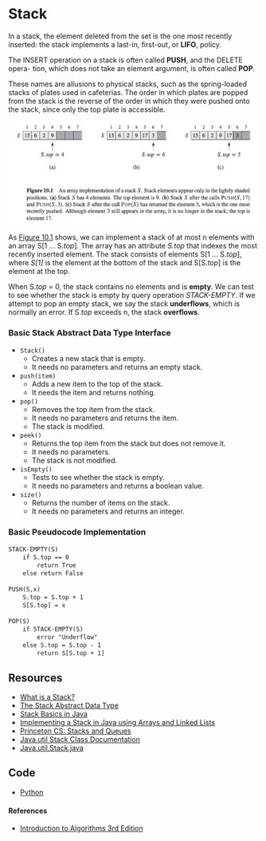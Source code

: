 # Stack

In a stack, the element deleted from the set is the one most recently inserted: the stack implements a last-in, first-out, or __LIFO__, policy. 

The INSERT operation on a stack is often called __PUSH__, and the DELETE opera- tion, which does not take an element argument, is often called __POP__.

These names are allusions to physical stacks, such as the spring-loaded stacks of plates used in cafeterias. The order in which plates are popped from the stack is the reverse of the order in which they were pushed onto the stack, since only the top plate is accessible.

![](Resources/10.1.png)

As [Figure 10.1](Resources/10.1.png) shows, we can implement a stack of at most n elements with an array S[1 ... S._top_]. The array has an attribute _S.top_ that indexes the most recently inserted element. The stack consists of elements S[1 ... S._top_], where _S[1]_  is the element at the bottom of the stack and S[S._top_] is the element at the top.

When S._top_ = 0, the stack contains no elements and is __empty__. We can test to see whether the stack is empty by query operation _STACK-EMPTY_. If we attempt to pop an empty stack, we say the stack __underflows__, which is normally an error. If S._top_ exceeds n, the stack __overflows__.

### Basic Stack Abstract Data Type Interface

- `Stack()`
    + Creates a new stack that is empty. 
    + It needs no parameters and returns an empty stack.
- `push(item)`
    + Adds a new item to the top of the stack. 
    + It needs the item and returns nothing.
- `pop()`
    + Removes the top item from the stack. 
    + It needs no parameters and returns the item. 
    + The stack is modified.
- `peek()`
    + Returns the top item from the stack but does not remove it. 
    + It needs no parameters. 
    + The stack is not modified.
- `isEmpty()`
    + Tests to see whether the stack is empty. 
    + It needs no parameters and returns a boolean value.
- `size()`
    + Returns the number of items on the stack. 
    + It needs no parameters and returns an integer.

### Basic Pseudocode Implementation

```
STACK-EMPTY(S)
    if S.top == 0
        return True
    else return False

PUSH(S,x)
    S.top = S.top + 1
    S[S.top] = x

POP(S)
    if STACK-EMPTY(S)
        error "Underflow"
    else S.top = S.top - 1
        return S[S.top + 1]
```

## Resources

- [What is a Stack?](http://interactivepython.org/runestone/static/pythonds/BasicDS/WhatisaStack.html)
- [The Stack Abstract Data Type](http://interactivepython.org/runestone/static/pythonds/BasicDS/TheStackAbstractDataType.html)
- [Stack Basics in Java](http://cs.lmu.edu/~ray/notes/stacks/)
- [Implementing a Stack in Java using Arrays and Linked Lists](http://eddmann.com/posts/implementing-a-stack-in-java-using-arrays-and-linked-lists/)
- [Princeton CS: Stacks and Queues](http://introcs.cs.princeton.edu/java/43stack/)
- [Java.util Stack Class Documentation](https://docs.oracle.com/javase/7/docs/api/java/util/Stack.html)
- [Java.util.Stack.java](http://www.docjar.com/html/api/java/util/Stack.java.html)

## Code 

- [Python](stack.py)

#### References

- [Introduction to Algorithms 3rd Edition](https://www.amazon.com/Introduction-Algorithms-3rd-MIT-Press/dp/0262033844/ref=sr_1_1?ie=UTF8&qid=1471285317&sr=8-1&keywords=introduction+to+algorithms)
